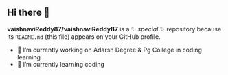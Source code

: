 ## Hi there 👋

**vaishnaviReddy87/vaishnaviReddy87** is a ✨ _special_ ✨ repository because its `README.md` (this file) appears on your GitHub profile.

- 🔭 I’m currently working on Adarsh Degree & Pg College in coding learning 
- 🌱 I’m currently learning coding 

